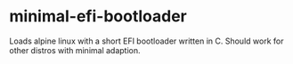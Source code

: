 # minimal-efi-bootloader
Loads alpine linux with a short EFI bootloader written in C. Should work for other distros with minimal adaption.
